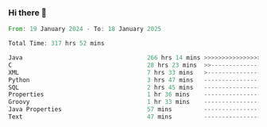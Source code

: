 ### Hi there 👋

<!--
**luoxuanzao/luoxuanzao** is a ✨ _special_ ✨ repository because its `README.md` (this file) appears on your GitHub profile.

Here are some ideas to get you started:

- 🔭 I’m currently working on ...
- 🌱 I’m currently learning ...
- 👯 I’m looking to collaborate on ...
- 🤔 I’m looking for help with ...
- 💬 Ask me about ...
- 📫 How to reach me: ...
- 😄 Pronouns: ...
- ⚡ Fun fact: ...
-->

<!--START_SECTION:waka-->

```rust
From: 19 January 2024 - To: 18 January 2025

Total Time: 317 hrs 52 mins

Java                                   266 hrs 14 mins >>>>>>>>>>>>>>>>>>>>>----   83.72 %
C                                      28 hrs 23 mins  >>-----------------------   08.93 %
XML                                    7 hrs 33 mins   >------------------------   02.38 %
Python                                 3 hrs 47 mins   -------------------------   01.19 %
SQL                                    2 hrs 45 mins   -------------------------   00.87 %
Properties                             1 hr 36 mins    -------------------------   00.50 %
Groovy                                 1 hr 33 mins    -------------------------   00.49 %
Java Properties                        57 mins         -------------------------   00.30 %
Text                                   47 mins         -------------------------   00.25 %
```

<!--END_SECTION:waka-->